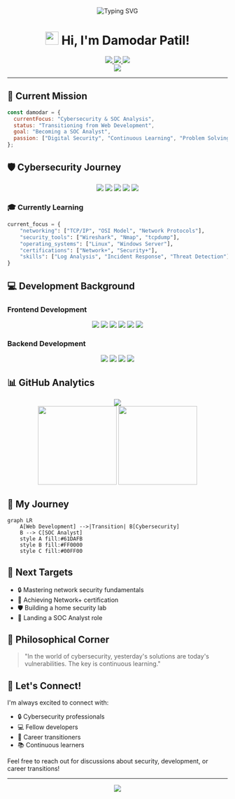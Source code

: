 <div align="center">
  <img src="https://readme-typing-svg.herokuapp.com?font=JetBrains+Mono&size=35&pause=1000&color=38B2AC&center=true&vCenter=true&random=false&width=800&lines=Security+%2B+Development+%3D+%F0%9F%92%AA;Welcome+to+My+Digital+Universe+%F0%9F%8C%8C" alt="Typing SVG" />
</div>

<h1 align="center">
  <img src="https://media.giphy.com/media/hvRJCLFzcasrR4ia7z/giphy.gif" width="30px"/> 
  Hi, I'm Damodar Patil!
</h1>

<div align="center">
  <a href="https://www.linkedin.com/in/damodarpatil">
    <img src="https://img.shields.io/badge/LinkedIn-0077B5?style=for-the-badge&logo=linkedin&logoColor=white" />
  </a>
  <a href="https://twitter.com/damodar_83">
    <img src="https://img.shields.io/badge/Twitter-1DA1F2?style=for-the-badge&logo=twitter&logoColor=white" />
  </a>
  <a href="mailto:patildamodar1983@gmail.com">
    <img src="https://img.shields.io/badge/Gmail-D14836?style=for-the-badge&logo=gmail&logoColor=white" />
  </a>
</div>

<div align="center">
  <img src="https://readme-typing-svg.herokuapp.com?font=Fira+Code&size=22&pause=1000&color=38B2AC&center=true&vCenter=true&width=600&lines=Aspiring+SOC+Analyst+%7C+Former+Web+Developer;Where+Security+Meets+Development;Building+%26+Securing+Digital+Solutions" />
</div>

---

## 🎯 Current Mission

```javascript
const damodar = {
  currentFocus: "Cybersecurity & SOC Analysis",
  status: "Transitioning from Web Development",
  goal: "Becoming a SOC Analyst",
  passion: ["Digital Security", "Continuous Learning", "Problem Solving"]
};
```

## 🛡️ Cybersecurity Journey
<p align="center">
  <img src="https://img.shields.io/badge/-Network_Security-00416A?style=for-the-badge&logo=cisco&logoColor=white" />
  <img src="https://img.shields.io/badge/-TCP/IP-007ACC?style=for-the-badge&logo=windows-terminal&logoColor=white" />
  <img src="https://img.shields.io/badge/-Linux-FCC624?style=for-the-badge&logo=linux&logoColor=black" />
  <img src="https://img.shields.io/badge/-Wireshark-1679A7?style=for-the-badge&logo=wireshark&logoColor=white" />
  <img src="https://img.shields.io/badge/-Security_Fundamentals-FF0000?style=for-the-badge&logo=security&logoColor=white" />
</p>

### 🎓 Currently Learning
```python
current_focus = {
    "networking": ["TCP/IP", "OSI Model", "Network Protocols"],
    "security_tools": ["Wireshark", "Nmap", "tcpdump"],
    "operating_systems": ["Linux", "Windows Server"],
    "certifications": ["Network+", "Security+"],
    "skills": ["Log Analysis", "Incident Response", "Threat Detection"]
}
```

## 💻 Development Background

### Frontend Development
<p align="center">
  <img src="https://img.shields.io/badge/-HTML5-E34F26?style=for-the-badge&logo=html5&logoColor=white" />
  <img src="https://img.shields.io/badge/-CSS3-1572B6?style=for-the-badge&logo=css3&logoColor=white" />
  <img src="https://img.shields.io/badge/-JavaScript-F7DF1E?style=for-the-badge&logo=javascript&logoColor=black" />
  <img src="https://img.shields.io/badge/-TypeScript-007ACC?style=for-the-badge&logo=typescript&logoColor=white" />
  <img src="https://img.shields.io/badge/-React-61DAFB?style=for-the-badge&logo=react&logoColor=black" />
  <img src="https://img.shields.io/badge/-Tailwind_CSS-38B2AC?style=for-the-badge&logo=tailwind-css&logoColor=white" />
</p>

### Backend Development
<p align="center">
  <img src="https://img.shields.io/badge/-Node.js-339933?style=for-the-badge&logo=node.js&logoColor=white" />
  <img src="https://img.shields.io/badge/-Express.js-000000?style=for-the-badge&logo=express&logoColor=white" />
  <img src="https://img.shields.io/badge/-MongoDB-47A248?style=for-the-badge&logo=mongodb&logoColor=white" />
  <img src="https://img.shields.io/badge/-REST_APIs-FF6C37?style=for-the-badge&logo=postman&logoColor=white" />
</p>

## 📊 GitHub Analytics
<div align="center">
  <img src="https://github-readme-streak-stats.herokuapp.com/?user=damodarpatil&theme=tokyonight" />
</div>
<div align="center">
  <img height="180em" src="https://github-readme-stats.vercel.app/api?username=damodarpatil&show_icons=true&theme=tokyonight" />
  <img height="180em" src="https://github-readme-stats.vercel.app/api/top-langs/?username=damodarpatil&layout=compact&theme=tokyonight" />
</div>

## 🔄 My Journey
```mermaid
graph LR
    A[Web Development] -->|Transition| B[Cybersecurity]
    B --> C[SOC Analyst]
    style A fill:#61DAFB
    style B fill:#FF0000
    style C fill:#00FF00
```

## 🎯 Next Targets
- 🔒 Mastering network security fundamentals
- 📝 Achieving Network+ certification
- 🛡️ Building a home security lab
- 🎯 Landing a SOC Analyst role

## 💭 Philosophical Corner
> "In the world of cybersecurity, yesterday's solutions are today's vulnerabilities. The key is continuous learning."

## 🤝 Let's Connect!
I'm always excited to connect with:
- 🔒 Cybersecurity professionals
- 💻 Fellow developers
- 🌱 Career transitioners
- 📚 Continuous learners

Feel free to reach out for discussions about security, development, or career transitions!

---

<div align="center">
  <img src="https://komarev.com/ghpvc/?username=damodarpatil&color=blueviolet&style=flat-square" />
</div>
